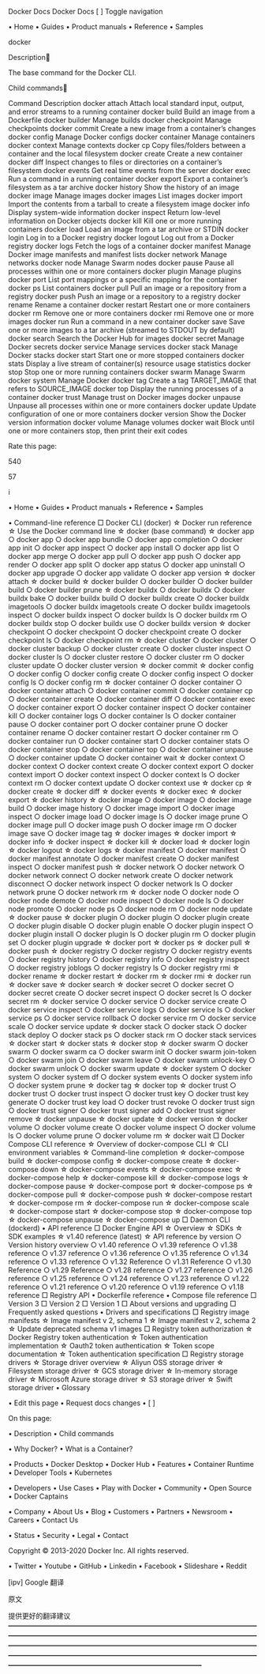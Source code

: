 Docker Docs
Docker Docs
[                    ]
Toggle navigation

  • Home
  • Guides
  • Product manuals
  • Reference
  • Samples

docker

Description🔗

The base command for the Docker CLI.

Child commands🔗

Command           Description
docker attach     Attach local standard input, output, and error streams to a running container
docker build      Build an image from a Dockerfile
docker builder    Manage builds
docker checkpoint Manage checkpoints
docker commit     Create a new image from a container’s changes
docker config     Manage Docker configs
docker container  Manage containers
docker context    Manage contexts
docker cp         Copy files/folders between a container and the local filesystem
docker create     Create a new container
docker diff       Inspect changes to files or directories on a container’s filesystem
docker events     Get real time events from the server
docker exec       Run a command in a running container
docker export     Export a container’s filesystem as a tar archive
docker history    Show the history of an image
docker image      Manage images
docker images     List images
docker import     Import the contents from a tarball to create a filesystem image
docker info       Display system-wide information
docker inspect    Return low-level information on Docker objects
docker kill       Kill one or more running containers
docker load       Load an image from a tar archive or STDIN
docker login      Log in to a Docker registry
docker logout     Log out from a Docker registry
docker logs       Fetch the logs of a container
docker manifest   Manage Docker image manifests and manifest lists
docker network    Manage networks
docker node       Manage Swarm nodes
docker pause      Pause all processes within one or more containers
docker plugin     Manage plugins
docker port       List port mappings or a specific mapping for the container
docker ps         List containers
docker pull       Pull an image or a repository from a registry
docker push       Push an image or a repository to a registry
docker rename     Rename a container
docker restart    Restart one or more containers
docker rm         Remove one or more containers
docker rmi        Remove one or more images
docker run        Run a command in a new container
docker save       Save one or more images to a tar archive (streamed to STDOUT by default)
docker search     Search the Docker Hub for images
docker secret     Manage Docker secrets
docker service    Manage services
docker stack      Manage Docker stacks
docker start      Start one or more stopped containers
docker stats      Display a live stream of container(s) resource usage statistics
docker stop       Stop one or more running containers
docker swarm      Manage Swarm
docker system     Manage Docker
docker tag        Create a tag TARGET_IMAGE that refers to SOURCE_IMAGE
docker top        Display the running processes of a container
docker trust      Manage trust on Docker images
docker unpause    Unpause all processes within one or more containers
docker update     Update configuration of one or more containers
docker version    Show the Docker version information
docker volume     Manage volumes
docker wait       Block until one or more containers stop, then print their exit codes

Rate this page:

 
540
 
57
 
i
 

  • Home
  • Guides
  • Product manuals
  • Reference
  • Samples

  • Command-line reference
      □ Docker CLI (docker)
          ☆ Docker run reference
          ☆ Use the Docker command line
          ☆ docker (base command)
          ☆ docker app
              ○ docker app
              ○ docker app bundle
              ○ docker app completion
              ○ docker app init
              ○ docker app inspect
              ○ docker app install
              ○ docker app list
              ○ docker app merge
              ○ docker app pull
              ○ docker app push
              ○ docker app render
              ○ docker app split
              ○ docker app status
              ○ docker app uninstall
              ○ docker app upgrade
              ○ docker app validate
              ○ docker app version
          ☆ docker attach
          ☆ docker build
          ☆ docker builder
              ○ docker builder
              ○ docker builder build
              ○ docker builder prune
          ☆ docker buildx
              ○ docker buildx
              ○ docker buildx bake
              ○ docker buildx build
              ○ docker buildx create
              ○ docker buildx imagetools
              ○ docker buildx imagetools create
              ○ docker buildx imagetools inspect
              ○ docker buildx inspect
              ○ docker buildx ls
              ○ docker buildx rm
              ○ docker buildx stop
              ○ docker buildx use
              ○ docker buildx version
          ☆ docker checkpoint
              ○ docker checkpoint
              ○ docker checkpoint create
              ○ docker checkpoint ls
              ○ docker checkpoint rm
          ☆ docker cluster
              ○ docker cluster
              ○ docker cluster backup
              ○ docker cluster create
              ○ docker cluster inspect
              ○ docker cluster ls
              ○ docker cluster restore
              ○ docker cluster rm
              ○ docker cluster update
              ○ docker cluster version
          ☆ docker commit
          ☆ docker config
              ○ docker config
              ○ docker config create
              ○ docker config inspect
              ○ docker config ls
              ○ docker config rm
          ☆ docker container
              ○ docker container
              ○ docker container attach
              ○ docker container commit
              ○ docker container cp
              ○ docker container create
              ○ docker container diff
              ○ docker container exec
              ○ docker container export
              ○ docker container inspect
              ○ docker container kill
              ○ docker container logs
              ○ docker container ls
              ○ docker container pause
              ○ docker container port
              ○ docker container prune
              ○ docker container rename
              ○ docker container restart
              ○ docker container rm
              ○ docker container run
              ○ docker container start
              ○ docker container stats
              ○ docker container stop
              ○ docker container top
              ○ docker container unpause
              ○ docker container update
              ○ docker container wait
          ☆ docker context
              ○ docker context
              ○ docker context create
              ○ docker context export
              ○ docker context import
              ○ docker context inspect
              ○ docker context ls
              ○ docker context rm
              ○ docker context update
              ○ docker context use
          ☆ docker cp
          ☆ docker create
          ☆ docker diff
          ☆ docker events
          ☆ docker exec
          ☆ docker export
          ☆ docker history
          ☆ docker image
              ○ docker image
              ○ docker image build
              ○ docker image history
              ○ docker image import
              ○ docker image inspect
              ○ docker image load
              ○ docker image ls
              ○ docker image prune
              ○ docker image pull
              ○ docker image push
              ○ docker image rm
              ○ docker image save
              ○ docker image tag
          ☆ docker images
          ☆ docker import
          ☆ docker info
          ☆ docker inspect
          ☆ docker kill
          ☆ docker load
          ☆ docker login
          ☆ docker logout
          ☆ docker logs
          ☆ docker manifest
              ○ docker manifest
              ○ docker manifest annotate
              ○ docker manifest create
              ○ docker manifest inspect
              ○ docker manifest push
          ☆ docker network
              ○ docker network
              ○ docker network connect
              ○ docker network create
              ○ docker network disconnect
              ○ docker network inspect
              ○ docker network ls
              ○ docker network prune
              ○ docker network rm
          ☆ docker node
              ○ docker node
              ○ docker node demote
              ○ docker node inspect
              ○ docker node ls
              ○ docker node promote
              ○ docker node ps
              ○ docker node rm
              ○ docker node update
          ☆ docker pause
          ☆ docker plugin
              ○ docker plugin
              ○ docker plugin create
              ○ docker plugin disable
              ○ docker plugin enable
              ○ docker plugin inspect
              ○ docker plugin install
              ○ docker plugin ls
              ○ docker plugin rm
              ○ docker plugin set
              ○ docker plugin upgrade
          ☆ docker port
          ☆ docker ps
          ☆ docker pull
          ☆ docker push
          ☆ docker registry
              ○ docker registry
              ○ docker registry events
              ○ docker registry history
              ○ docker registry info
              ○ docker registry inspect
              ○ docker registry joblogs
              ○ docker registry ls
              ○ docker registry rmi
          ☆ docker rename
          ☆ docker restart
          ☆ docker rm
          ☆ docker rmi
          ☆ docker run
          ☆ docker save
          ☆ docker search
          ☆ docker secret
              ○ docker secret
              ○ docker secret create
              ○ docker secret inspect
              ○ docker secret ls
              ○ docker secret rm
          ☆ docker service
              ○ docker service
              ○ docker service create
              ○ docker service inspect
              ○ docker service logs
              ○ docker service ls
              ○ docker service ps
              ○ docker service rollback
              ○ docker service rm
              ○ docker service scale
              ○ docker service update
          ☆ docker stack
              ○ docker stack
              ○ docker stack deploy
              ○ docker stack ps
              ○ docker stack rm
              ○ docker stack services
          ☆ docker start
          ☆ docker stats
          ☆ docker stop
          ☆ docker swarm
              ○ docker swarm
              ○ docker swarm ca
              ○ docker swarm init
              ○ docker swarm join-token
              ○ docker swarm join
              ○ docker swarm leave
              ○ docker swarm unlock-key
              ○ docker swarm unlock
              ○ docker swarm update
          ☆ docker system
              ○ docker system
              ○ docker system df
              ○ docker system events
              ○ docker system info
              ○ docker system prune
          ☆ docker tag
          ☆ docker top
          ☆ docker trust
              ○ docker trust
              ○ docker trust inspect
              ○ docker trust key
              ○ docker trust key generate
              ○ docker trust key load
              ○ docker trust revoke
              ○ docker trust sign
              ○ docker trust signer
              ○ docker trust signer add
              ○ docker trust signer remove
          ☆ docker unpause
          ☆ docker update
          ☆ docker version
          ☆ docker volume
              ○ docker volume create
              ○ docker volume inspect
              ○ docker volume ls
              ○ docker volume prune
              ○ docker volume rm
          ☆ docker wait
      □ Docker Compose CLI reference
          ☆ Overview of docker-compose CLI
          ☆ CLI environment variables
          ☆ Command-line completion
          ☆ docker-compose build
          ☆ docker-compose config
          ☆ docker-compose create
          ☆ docker-compose down
          ☆ docker-compose events
          ☆ docker-compose exec
          ☆ docker-compose help
          ☆ docker-compose kill
          ☆ docker-compose logs
          ☆ docker-compose pause
          ☆ docker-compose port
          ☆ docker-compose ps
          ☆ docker-compose pull
          ☆ docker-compose push
          ☆ docker-compose restart
          ☆ docker-compose rm
          ☆ docker-compose run
          ☆ docker-compose scale
          ☆ docker-compose start
          ☆ docker-compose stop
          ☆ docker-compose top
          ☆ docker-compose unpause
          ☆ docker-compose up
      □ Daemon CLI (dockerd)
  • API reference
      □ Docker Engine API
          ☆ Overview
          ☆ SDKs
          ☆ SDK examples
          ☆ v1.40 reference (latest)
          ☆ API reference by version
              ○ Version history overview
              ○ v1.40 reference
              ○ v1.39 reference
              ○ v1.38 reference
              ○ v1.37 reference
              ○ v1.36 reference
              ○ v1.35 reference
              ○ v1.34 reference
              ○ v1.33 reference
              ○ v1.32 Reference
              ○ v1.31 Reference
              ○ v1.30 Reference
              ○ v1.29 Reference
              ○ v1.28 reference
              ○ v1.27 reference
              ○ v1.26 reference
              ○ v1.25 reference
              ○ v1.24 reference
              ○ v1.23 reference
              ○ v1.22 reference
              ○ v1.21 reference
              ○ v1.20 reference
              ○ v1.19 reference
              ○ v1.18 reference
      □ Registry API
  • Dockerfile reference
  • Compose file reference
      □ Version 3
      □ Version 2
      □ Version 1
      □ About versions and upgrading
      □ Frequently asked questions
  • Drivers and specifications
      □ Registry image manifests
          ☆ Image manifest v 2, schema 1
          ☆ Image manifest v 2, schema 2
          ☆ Update deprecated schema v1 images
      □ Registry token authorization
          ☆ Docker Registry token authentication
          ☆ Token authentication implementation
          ☆ Oauth2 token authentication
          ☆ Token scope documentation
          ☆ Token authentication specification
      □ Registry storage drivers
          ☆ Storage driver overview
          ☆ Aliyun OSS storage driver
          ☆ Filesystem storage driver
          ☆ GCS storage driver
          ☆ In-memory storage driver
          ☆ Microsoft Azure storage driver
          ☆ S3 storage driver
          ☆ Swift storage driver
  • Glossary

  • Edit this page
  • Request docs changes
  • 
    [ ]

On this page:

  • Description
  • Child commands

  • Why Docker?
  • What is a Container?

  • Products
  • Docker Desktop
  • Docker Hub
  • Features
  • Container Runtime
  • Developer Tools
  • Kubernetes

  • Developers
  • Use Cases
  • Play with Docker
  • Community
  • Open Source
  • Docker Captains

  • Company
  • About Us
  • Blog
  • Customers
  • Partners
  • Newsroom
  • Careers
  • Contact Us

  • Status
  • Security
  • Legal
  • Contact

Copyright © 2013-2020 Docker Inc. All rights reserved.

  • Twitter
  • Youtube
  • GitHub
  • Linkedin
  • Facebook
  • Slideshare
  • Reddit

[ipv]
Google 翻译

原文

提供更好的翻译建议
━━━━━━━━━━━━━━━━━━━━━━━━━━━━━━━━━━━━━━━━━━━━━━━━━━━━━━━━━━━━━━━━━━━━━━━━━━━━━━━━━━━━━━━━━━━━━━━━━━━━━━━━━━━━━━━━━━━━━━━━━━━━━━━━━━━━━━━━━━━━━━━━━━━━━━━━━━━━━━━━━━━━━━━━━━━━

